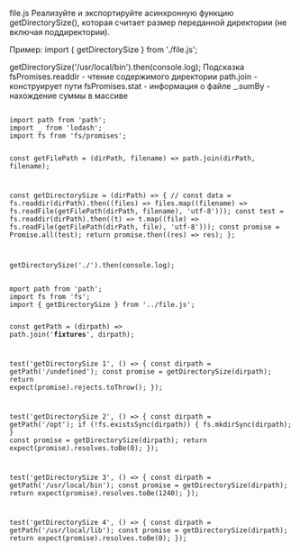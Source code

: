 file.js
Реализуйте и экспортируйте асинхронную функцию getDirectorySize(), которая считает размер переданной директории (не включая поддиректории).

Пример:
import { getDirectorySize } from './file.js';
 
getDirectorySize('/usr/local/bin').then(console.log);
Подсказка
fsPromises.readdir - чтение содержимого директории
path.join - конструирует пути
fsPromises.stat - информация о файле
_.sumBy - нахождение суммы в массиве


<code>
import path from 'path';
import _ from 'lodash';
import fs from 'fs/promises';

const getFilePath = (dirPath, filename) => path.join(dirPath, filename);

const getDirectorySize = (dirPath) => {
  // const data = fs.readdir(dirPath).then((files) => files.map((filename) => fs.readFile(getFilePath(dirPath, filename), 'utf-8')));
  const test = fs.readdir(dirPath).then((t) => t.map((file) => fs.readFile(getFilePath(dirPath, file), 'utf-8')));
  const promise = Promise.all(test);
  return promise.then((res) => res);
};

getDirectorySize('./').then(console.log);
</code>

<code>
mport path from 'path';
import fs from 'fs';
import { getDirectorySize } from '../file.js';

const getPath = (dirpath) => path.join('__fixtures__', dirpath);

test('getDirectorySize 1', () => {
  const dirpath = getPath('/undefined');
  const promise = getDirectorySize(dirpath);
  return expect(promise).rejects.toThrow();
});

test('getDirectorySize 2', () => {
  const dirpath = getPath('/opt');
  if (!fs.existsSync(dirpath)) {
    fs.mkdirSync(dirpath);
  }
  const promise = getDirectorySize(dirpath);
  return expect(promise).resolves.toBe(0);
});

test('getDirectorySize 3', () => {
  const dirpath = getPath('/usr/local/bin');
  const promise = getDirectorySize(dirpath);
  return expect(promise).resolves.toBe(1240);
});

test('getDirectorySize 4', () => {
  const dirpath = getPath('/usr/local/lib');
  const promise = getDirectorySize(dirpath);
  return expect(promise).resolves.toBe(0);
});

</code>